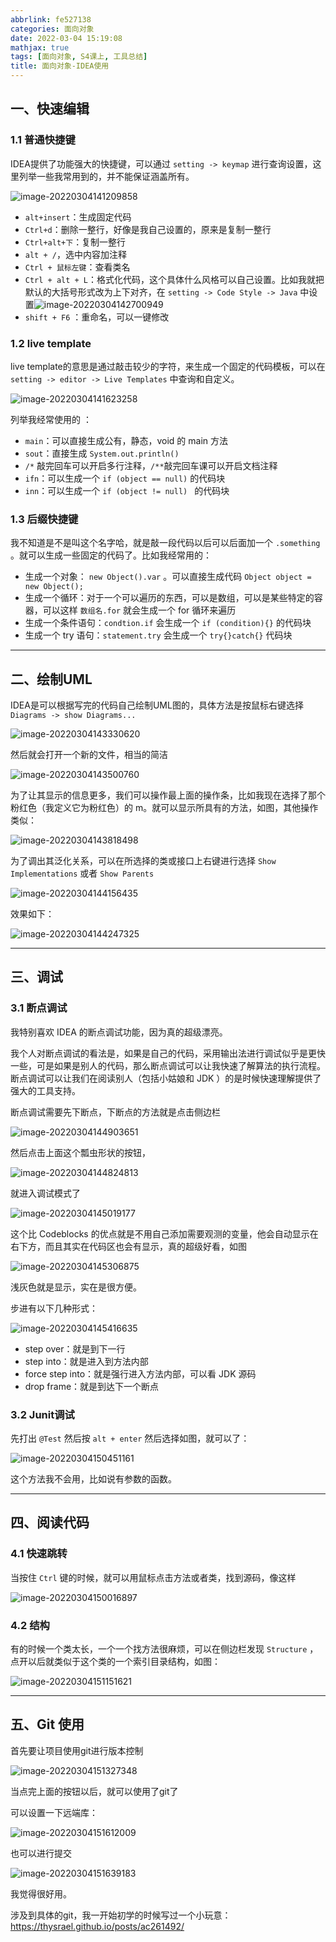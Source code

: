 ```yaml
---
abbrlink: fe527138
categories: 面向对象
date: 2022-03-04 15:19:08
mathjax: true
tags: [面向对象, S4课上, 工具总结]
title: 面向对象-IDEA使用
---
```


## 一、快速编辑

### 1.1 普通快捷键

IDEA提供了功能强大的快捷键，可以通过 `setting -> keymap` 进行查询设置，这里列举一些我常用到的，并不能保证涵盖所有。

![image-20220304141209858](面向对象-IDEA使用/image-20220304141209858.png)

- `alt+insert`：生成固定代码
- `Ctrl+d`：删除一整行，好像是我自己设置的，原来是复制一整行
- `Ctrl+alt+下`：复制一整行
- `alt + /`，选中内容加注释
- `Ctrl + 鼠标左键`：查看类名
- `Ctrl + alt + L`：格式化代码，这个具体什么风格可以自己设置。比如我就把默认的大括号形式改为上下对齐，在 `setting -> Code Style -> Java` 中设置![image-20220304142700949](面向对象-IDEA使用/image-20220304142700949.png)
- `shift + F6` ：重命名，可以一键修改

### 1.2 live template

live template的意思是通过敲击较少的字符，来生成一个固定的代码模板，可以在 `setting -> editor -> Live Templates` 中查询和自定义。

![image-20220304141623258](面向对象-IDEA使用/image-20220304141623258.png)

列举我经常使用的 ：

- `main`：可以直接生成公有，静态，void 的 main 方法
- `sout`：直接生成 `System.out.println()`
- `/*` 敲完回车可以开启多行注释，`/**`敲完回车课可以开启文档注释
- `ifn`：可以生成一个 `if (object == null)` 的代码块
- `inn`：可以生成一个 `if (object != null) ` 的代码块

### 1.3 后缀快捷键

我不知道是不是叫这个名字哈，就是敲一段代码以后可以后面加一个 `.something` 。就可以生成一些固定的代码了。比如我经常用的：

- 生成一个对象： `new Object().var` 。可以直接生成代码 `Object object = new Object();`
- 生成一个循环：对于一个可以遍历的东西，可以是数组，可以是某些特定的容器，可以这样 `数组名.for` 就会生成一个 for 循环来遍历
- 生成一个条件语句：`condtion.if` 会生成一个 `if (condition){}` 的代码块
- 生成一个 try 语句：`statement.try` 会生成一个 `try{}catch{}` 代码块

---



## 二、绘制UML

 IDEA是可以根据写完的代码自己绘制UML图的，具体方法是按鼠标右键选择 `Diagrams -> show Diagrams...`

![image-20220304143330620](面向对象-IDEA使用/image-20220304143330620.png)

然后就会打开一个新的文件，相当的简洁

![image-20220304143500760](面向对象-IDEA使用/image-20220304143500760.png)

为了让其显示的信息更多，我们可以操作最上面的操作条，比如我现在选择了那个粉红色（我定义它为粉红色）的 m。就可以显示所具有的方法，如图，其他操作类似：

![image-20220304143818498](面向对象-IDEA使用/image-20220304143818498.png)

为了调出其泛化关系，可以在所选择的类或接口上右键进行选择 `Show Implementations` 或者 `Show Parents`

![image-20220304144156435](面向对象-IDEA使用/image-20220304144156435.png)

效果如下：

![image-20220304144247325](面向对象-IDEA使用/image-20220304144247325.png)

---



## 三、调试

### 3.1 断点调试

我特别喜欢 IDEA 的断点调试功能，因为真的超级漂亮。

我个人对断点调试的看法是，如果是自己的代码，采用输出法进行调试似乎是更快一些，可是如果是别人的代码，那么断点调试可以让我快速了解算法的执行流程。断点调试可以让我们在阅读别人（包括小姑娘和 JDK ）的是时候快速理解提供了强大的工具支持。

断点调试需要先下断点，下断点的方法就是点击侧边栏

![image-20220304144903651](面向对象-IDEA使用/image-20220304144903651.png)

然后点击上面这个瓢虫形状的按钮，

![image-20220304144824813](面向对象-IDEA使用/image-20220304144824813.png)

就进入调试模式了

![image-20220304145019177](面向对象-IDEA使用/image-20220304145019177.png)

这个比 Codeblocks 的优点就是不用自己添加需要观测的变量，他会自动显示在右下方，而且其实在代码区也会有显示，真的超级好看，如图

![image-20220304145306875](面向对象-IDEA使用/image-20220304145306875.png)

浅灰色就是显示，实在是很方便。
	
步进有以下几种形式：

![image-20220304145416635](面向对象-IDEA使用/image-20220304145416635.png)

- step over：就是到下一行
- step into：就是进入到方法内部
- force step into：就是强行进入方法内部，可以看 JDK 源码
- drop frame：就是到达下一个断点

### 3.2 Junit调试

先打出 `@Test` 然后按 `alt + enter` 然后选择如图，就可以了：

![image-20220304150451161](面向对象-IDEA使用/image-20220304150451161.png)

这个方法我不会用，比如说有参数的函数。

---



## 四、阅读代码

### 4.1 快速跳转

当按住 `Ctrl` 键的时候，就可以用鼠标点击方法或者类，找到源码，像这样

![image-20220304150016897](面向对象-IDEA使用/image-20220304150016897.png)

### 4.2 结构

有的时候一个类太长，一个一个找方法很麻烦，可以在侧边栏发现 `Structure` ，点开以后就类似于这个类的一个索引目录结构，如图：

![image-20220304151151621](面向对象-IDEA使用/image-20220304151151621.png)

---



## 五、Git 使用

首先要让项目使用git进行版本控制

![image-20220304151327348](面向对象-IDEA使用/image-20220304151327348.png)

当点完上面的按钮以后，就可以使用了git了

可以设置一下远端库：

![image-20220304151612009](面向对象-IDEA使用/image-20220304151612009.png)

也可以进行提交

![image-20220304151639183](面向对象-IDEA使用/image-20220304151639183.png)

我觉得很好用。

涉及到具体的git，我一开始初学的时候写过一个小玩意：https://thysrael.github.io/posts/ac261492/
